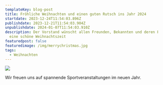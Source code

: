 ```yaml
---
templateKey: blog-post
title: Fröhliche Weihnachten und einen guten Rutsch ins Jahr 2024
startdate: 2023-12-24T11:54:03.896Z
publishdate: 2023-12-21T11:54:03.904Z
unpublishdate: 2024-01-07T11:54:03.910Z
description: Der Vorstand wünscht allen Freunden, Bekannten und deren Familien
  eine schöne Weihnachtszeit
featuredpost: false
featuredimage: /img/merrychristmas.jpg
tags:
  - Weihnachten
---
```



![](/img/weihnachtsmann_tanzt.jpg)

Wir freuen uns auf spannende Sportveranstaltungen im neuen Jahr.